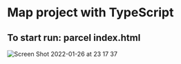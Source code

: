 # Map project with TypeScript

## To start run: parcel index.html

![Screen Shot 2022-01-26 at 23 17 37](https://user-images.githubusercontent.com/74892817/151291265-66edb9da-b3ae-4d7f-9747-8c27466a9a61.png)
